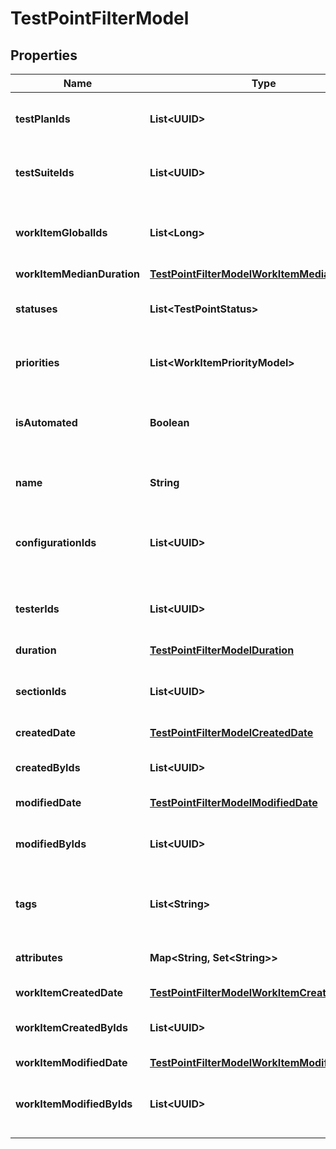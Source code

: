 

# TestPointFilterModel


## Properties

| Name | Type | Description | Notes |
|------------ | ------------- | ------------- | -------------|
|**testPlanIds** | **List&lt;UUID&gt;** | Specifies a test point test plan IDS to search for |  [optional] |
|**testSuiteIds** | **List&lt;UUID&gt;** | Specifies a test point test suite IDs to search for |  [optional] |
|**workItemGlobalIds** | **List&lt;Long&gt;** | Specifies a test point work item global IDs to search for |  [optional] |
|**workItemMedianDuration** | [**TestPointFilterModelWorkItemMedianDuration**](TestPointFilterModelWorkItemMedianDuration.md) |  |  [optional] |
|**statuses** | **List&lt;TestPointStatus&gt;** | Specifies a test point statuses to search for |  [optional] |
|**priorities** | **List&lt;WorkItemPriorityModel&gt;** | Specifies a test point priorities to search for |  [optional] |
|**isAutomated** | **Boolean** | Specifies a test point automation status to search for |  [optional] |
|**name** | **String** | Specifies a test point name to search for |  [optional] |
|**configurationIds** | **List&lt;UUID&gt;** | Specifies a test point configuration IDs to search for |  [optional] |
|**testerIds** | **List&lt;UUID&gt;** | Specifies a test point assigned user IDs to search for |  [optional] |
|**duration** | [**TestPointFilterModelDuration**](TestPointFilterModelDuration.md) |  |  [optional] |
|**sectionIds** | **List&lt;UUID&gt;** | Specifies a test point work item section IDs to search for |  [optional] |
|**createdDate** | [**TestPointFilterModelCreatedDate**](TestPointFilterModelCreatedDate.md) |  |  [optional] |
|**createdByIds** | **List&lt;UUID&gt;** | Specifies a test point creator IDs to search for |  [optional] |
|**modifiedDate** | [**TestPointFilterModelModifiedDate**](TestPointFilterModelModifiedDate.md) |  |  [optional] |
|**modifiedByIds** | **List&lt;UUID&gt;** | Specifies a test point last editor IDs to search for |  [optional] |
|**tags** | **List&lt;String&gt;** | Specifies a test point tags to search for |  [optional] |
|**attributes** | **Map&lt;String, Set&lt;String&gt;&gt;** | Specifies a test point attributes to search for |  [optional] |
|**workItemCreatedDate** | [**TestPointFilterModelWorkItemCreatedDate**](TestPointFilterModelWorkItemCreatedDate.md) |  |  [optional] |
|**workItemCreatedByIds** | **List&lt;UUID&gt;** | Specifies a work item creator IDs to search for |  [optional] |
|**workItemModifiedDate** | [**TestPointFilterModelWorkItemModifiedDate**](TestPointFilterModelWorkItemModifiedDate.md) |  |  [optional] |
|**workItemModifiedByIds** | **List&lt;UUID&gt;** | Specifies a work item last editor IDs to search for |  [optional] |



